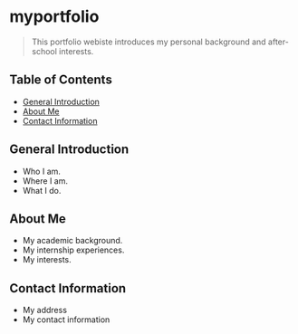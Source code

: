 # myportfolio
> This portfolio webiste introduces my personal background and after-school interests. <br/>


## Table of Contents
* [General Introduction](#general-introduction)
* [About Me](#about-me)
* [Contact Information](#contact-information)

<!-- * [License](#license) -->


## General Introduction
- Who I am.
- Where I am.
- What I do.

<!-- You don't have to answer all the questions - just the ones relevant to your project. -->


## About Me
- My academic background.
- My internship experiences.
- My interests. 


## Contact Information
- My address
- My contact information

